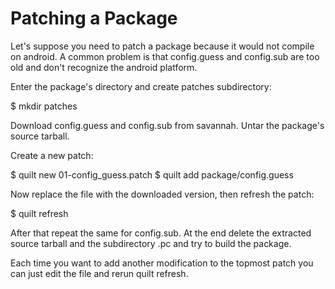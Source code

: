 Patching a Package
==================

Let's suppose you need to patch a package because it would not compile on
android. A common problem is that config.guess and config.sub are too old
and don't recognize the android platform.

Enter the package's directory and create patches subdirectory:

  $ mkdir patches

Download config.guess and config.sub from savannah. Untar the package's
source tarball.

Create a new patch:

  $ quilt new 01-config_guess.patch
  $ quilt add package/config.guess

Now replace the file with the downloaded version, then refresh the patch:

  $ quilt refresh

After that repeat the same for config.sub. At the end delete the extracted
source tarball and the subdirectory .pc and try to build the package.

Each time you want to add another modification to the topmost patch you can
just edit the file and rerun quilt refresh.
